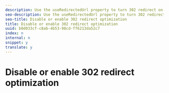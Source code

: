 ```yaml
---
description: Use the useRedirectedUrl property to turn 302 redirect on (true) or off (false).
seo-description: Use the useRedirectedUrl property to turn 302 redirect on (true) or off (false).
seo-title: Disable or enable 302 redirect optimization
title: Disable or enable 302 redirect optimization
uuid: b0d033cf-c8ab-4b53-98cd-ff6213da52c7
index: n
internal: n
snippet: y
translate: y
---
```


# Disable or enable 302 redirect optimization

